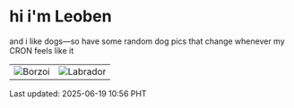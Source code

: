 # hi i'm Leoben

and i like dogs—so have some random dog pics that change whenever my CRON feels like it

|  |  |
|--------|----------|
| ![Borzoi](https://random-dog-vercel.vercel.app/api/random-borzoi?v=1750301763) | ![Labrador](https://random-dog-vercel.vercel.app/api/random-labrador?v=1750301763) |

Last updated: 2025-06-19 10:56 PHT
